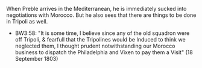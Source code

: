 When Preble arrives in the Mediterranean, he is immediately sucked into negotiations with Morocco. But he also sees that there are things to be done in Tripoli as well.

- BW3:58: "It is some time, I believe since any of the old squadron were off Tripoli, & fearfull that the Tripolines would be Induced to think we neglected them, I thought prudent notwithstanding our Morocco business to dispatch the Philadelphia and Vixen to pay them a Visit" (18 September 1803)